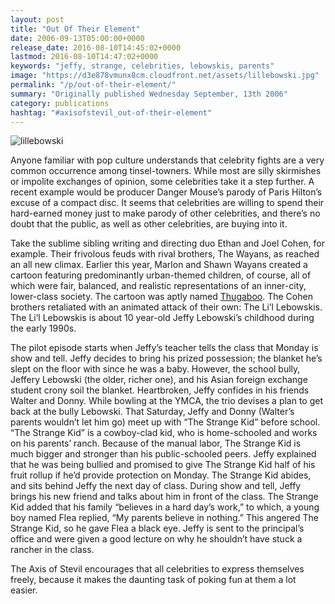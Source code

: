 ```yaml
---
layout: post
title: "Out Of Their Element"
date: 2006-09-13T05:00:00+0000
release_date: 2016-08-10T14:45:02+0000
lastmod: 2016-08-10T14:47:02+0000
keywords: "jeffy, strange, celebrities, lebowskis, parents"
image: "https://d3e878vmunx8cm.cloudfront.net/assets/lillebowski.jpg"
permalink: "/p/out-of-their-element/"
summary: "Originally published Wednesday September, 13th 2006"
category: publications
hashtag: "#axisofstevil_out-of-their-element"
---
```


[Id_1]: https://d3e878vmunx8cm.cloudfront.net/assets/lillebowski.jpg "lillebowski"
![lillebowski][Id_1]

Anyone familiar with pop culture understands that celebrity fights are a very common occurrence among tinsel-towners. While most are silly skirmishes or impolite exchanges of opinion, some celebrities take it a step further. A recent example would be producer Danger Mouse’s parody of Paris Hilton’s excuse of a compact disc. It seems that celebrities are willing to spend their hard-earned money just to make parody of other celebrities, and there’s no doubt that the public, as well as other celebrities, are buying into it.

Take the sublime sibling writing and directing duo Ethan and Joel Cohen, for example. Their frivolous feuds with rival brothers, The Wayans, as reached an all new climax. Earlier this year, Marlon and Shawn Wayans created a cartoon featuring predominantly urban-themed children, of course, all of which were fair, balanced, and realistic representations of an inner-city, lower-class society. The cartoon was aptly named [Thugaboo](http://www.thugaboo.com/ "Thugaboo"). The Cohen brothers retaliated with an animated attack of their own: The Li’l Lebowskis. The Li’l Lebowskis is about 10 year-old Jeffy Lebowski’s childhood during the early 1990s.

The pilot episode starts when Jeffy’s teacher tells the class that Monday is show and tell. Jeffy decides to bring his prized possession; the blanket he’s slept on the floor with since he was a baby. However, the school bully, Jeffery Lebowski (the older, richer one), and his Asian foreign exchange student crony soil the blanket. Heartbroken, Jeffy confides in his friends Walter and Donny. While bowling at the YMCA, the trio devises a plan to get back at the bully Lebowski. That Saturday, Jeffy and Donny (Walter’s parents wouldn’t let him go) meet up with “The Strange Kid” before school. “The Strange Kid” is a cowboy-clad kid, who is home-schooled and works on his parents’ ranch. Because of the manual labor, The Strange Kid is much bigger and stronger than his public-schooled peers. Jeffy explained that he was being bullied and promised to give The Strange Kid half of his fruit rollup if he’d provide protection on Monday. The Strange Kid abides, and sits behind Jeffy the next day of class. During show and tell, Jeffy brings his new friend and talks about him in front of the class. The Strange Kid added that his family “believes in a hard day’s work,” to which, a young boy named Flea replied, “My parents believe in nothing.” This angered The Strange Kid, so he gave Flea a black eye. Jeffy is sent to the principal’s office and were given a good lecture on why he shouldn’t have stuck a rancher in the class.

The Axis of Stevil encourages that all celebrities to express themselves freely, because it makes the daunting task of poking fun at them a lot easier.
